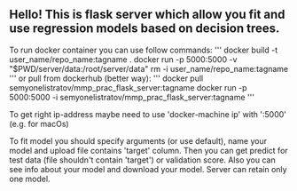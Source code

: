 ## Hello! This is flask server which allow you fit and use regression models based on decision trees.

To run docker container you can use follow commands:
'''
docker build -t user_name/repo_name:tagname .
docker run -p 5000:5000 -v "$PWD/server/data:/root/server/data" rm -i user_name/repo_name:tagname
'''
or pull from dockerhub (better way):
'''
docker pull semyonelistratov/mmp_prac_flask_server:tagname
docker run -p 5000:5000 -i semyonelistratov/mmp_prac_flask_server:tagname
'''

To get right ip-address maybe need to use 'docker-machine ip' with ':5000' (e.g. for macOs)

To fit model you should specify arguments (or use default), name your model and upload file contains 'target' column. Then you can get predict for test data (file shouldn't contain 'target') or validation score. Also you can see info about your model and download your model. Server can retain only one model.
